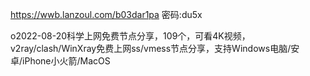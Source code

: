 

https://wwb.lanzoul.com/b03dar1pa
密码:du5x



o2022-08-20科学上网免费节点分享，109个，可看4K视频，v2ray/clash/WinXray免费上网ss/vmess节点分享，支持Windows电脑/安卓/iPhone小火箭/MacOS



